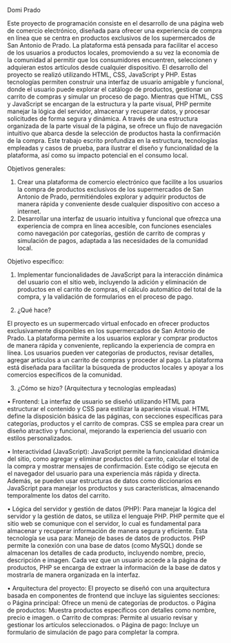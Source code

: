 Domi Prado

Este proyecto de programación consiste en el desarrollo de una página web de comercio electrónico, diseñada para ofrecer una experiencia de compra en línea que se centra en productos exclusivos de los supermercados de San Antonio de Prado. La plataforma está pensada para facilitar el acceso de los usuarios a productos locales, promoviendo a su vez la economía de la comunidad al permitir que los consumidores encuentren, seleccionen y adquieran estos artículos desde cualquier dispositivo.
El desarrollo del proyecto se realizó utilizando HTML, CSS, JavaScript y PHP. Estas tecnologías permiten construir una interfaz de usuario amigable y funcional, donde el usuario puede explorar el catálogo de productos, gestionar un carrito de compras y simular un proceso de pago. Mientras que HTML, CSS y JavaScript se encargan de la estructura y la parte visual, PHP permite manejar la lógica del servidor, almacenar y recuperar datos, y procesar solicitudes de forma segura y dinámica. A través de una estructura organizada de la parte visual de la página, se ofrece un flujo de navegación intuitivo que abarca desde la selección de productos hasta la confirmación de la compra. Este trabajo escrito profundiza en la estructura, tecnologías empleadas y casos de prueba, para ilustrar el diseño y funcionalidad de la plataforma, así como su impacto potencial en el consumo local.

Objetivos generales:
1.	Crear una plataforma de comercio electrónico que facilite a los usuarios la compra de productos exclusivos de los supermercados de San Antonio de Prado, permitiéndoles explorar y adquirir productos de manera rápida y conveniente desde cualquier dispositivo con acceso a internet.
2.	Desarrollar una interfaz de usuario intuitiva y funcional que ofrezca una experiencia de compra en línea accesible, con funciones esenciales como navegación por categorías, gestión de carrito de compras y simulación de pagos, adaptada a las necesidades de la comunidad local.

   
Objetivo específico:
1.	Implementar funcionalidades de JavaScript para la interacción dinámica del usuario con el sitio web, incluyendo la adición y eliminación de productos en el carrito de compras, el cálculo automático del total de la compra, y la validación de formularios en el proceso de pago.







1. ¿Qué hace?

El proyecto es un supermercado virtual enfocado en ofrecer productos exclusivamente disponibles en los supermercados de San Antonio de Prado. La plataforma permite a los usuarios explorar y comprar productos de manera rápida y conveniente, replicando la experiencia de compra en línea. Los usuarios pueden ver categorías de productos, revisar detalles, agregar artículos a un carrito de compras y proceder al pago. La plataforma está diseñada para facilitar la búsqueda de productos locales y apoyar a los comercios específicos de la comunidad.


3. ¿Cómo se hizo? (Arquitectura y tecnologías empleadas)

•	Frontend:
La interfaz de usuario se diseñó utilizando HTML para estructurar el contenido y CSS para estilizar la apariencia visual. HTML define la disposición básica de las páginas, con secciones específicas para categorías, productos y el carrito de compras. CSS se emplea para crear un diseño atractivo y funcional, mejorando la experiencia del usuario con estilos personalizados.

•	Interactividad (JavaScript):
JavaScript permite la funcionalidad dinámica del sitio, como agregar y eliminar productos del carrito, calcular el total de la compra y mostrar mensajes de confirmación. Este código se ejecuta en el navegador del usuario para una experiencia más rápida y directa. Además, se pueden usar estructuras de datos como diccionarios en JavaScript para manejar los productos y sus características, almacenando temporalmente los datos del carrito.


•	Lógica del servidor y gestión de datos (PHP):
Para manejar la lógica del servidor y la gestión de datos, se utiliza el lenguaje PHP. PHP permite que el sitio web se comunique con el servidor, lo cual es fundamental para almacenar y recuperar información de manera segura y eficiente. Esta tecnología se usa para: Manejo de bases de datos de productos. PHP permite la conexión con una base de datos (como MySQL) donde se almacenan los detalles de cada producto, incluyendo nombre, precio, descripción e imagen. Cada vez que un usuario accede a la página de productos, PHP se encarga de extraer la información de la base de datos y mostrarla de manera organizada en la interfaz.

•	Arquitectura del proyecto:
El proyecto se diseñó con una arquitectura basada en componentes de frontend que incluye las siguientes secciones:
o	Página principal: Ofrece un menú de categorías de productos.
o	Página de productos: Muestra productos específicos con detalles como nombre, precio e imagen.
o	Carrito de compras: Permite al usuario revisar y gestionar los artículos seleccionados.
o	Página de pago: Incluye un formulario de simulación de pago para completar la compra.
